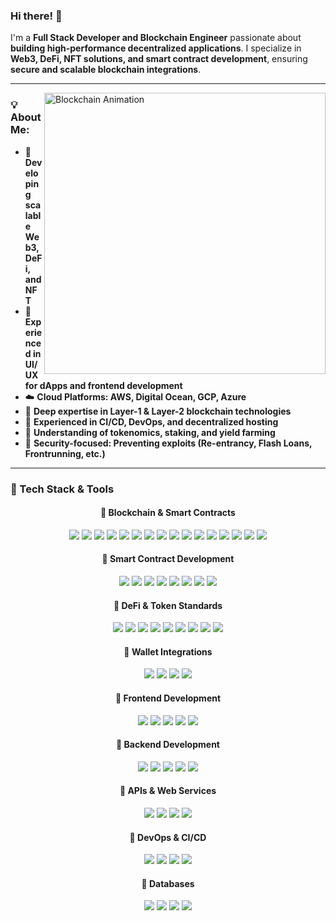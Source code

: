 ### Hi there! 👋  

I'm a **Full Stack Developer and Blockchain Engineer** passionate about **building high-performance decentralized applications**. I specialize in **Web3, DeFi, NFT solutions, and smart contract development**, ensuring **secure and scalable blockchain integrations**.

---
<img align="right" alt="Blockchain Animation" src="https://media.giphy.com/media/L1R1tvI9svkIWwpVYr/giphy.gif" width="450" />

### 💡 About Me:
- 🚀 **Developing scalable Web3, DeFi, and NFT**
- 🎨 **Experienced in UI/UX for dApps and frontend development**
- ☁️ **Cloud Platforms: AWS, Digital Ocean, GCP, Azure**
- 💎 **Deep expertise in Layer-1 & Layer-2 blockchain technologies**
- 🔧 **Experienced in CI/CD, DevOps, and decentralized hosting**
- 🏦 **Understanding of tokenomics, staking, and yield farming**
- 🔐 **Security-focused: Preventing exploits (Re-entrancy, Flash Loans, Frontrunning, etc.)**

---

### 🚀 Tech Stack & Tools

<div align="center">

#### 🔹 **Blockchain & Smart Contracts**
![](https://img.shields.io/badge/Network-BitCoin-informational?style=flat&logo=bitcoin&logoColor=white&color=3bac3a)
![](https://img.shields.io/badge/Network-Ethereum-informational?style=flat&logo=ethereum&logoColor=white&color=3bac3a)
![](https://img.shields.io/badge/Network-Solana-informational?style=flat&logo=solana&logoColor=white&color=3bac3a)
![](https://img.shields.io/badge/Network-Polkadot-informational?style=flat&logo=polkadot&logoColor=white&color=3bac3a)
![](https://img.shields.io/badge/Network-Binance_Smart_Chain-informational?style=flat&logo=binance&logoColor=white&color=3bac3a)
![](https://img.shields.io/badge/Network-Cardano-informational?style=flat&logo=cardano&logoColor=white&color=3bac3a)
![](https://img.shields.io/badge/Network-Tezos-informational?style=flat&logo=tezos&logoColor=white&color=3bac3a)
![](https://img.shields.io/badge/Network-Avalanche-informational?style=flat&logo=avalanche&logoColor=white&color=3bac3a)
![](https://img.shields.io/badge/Network-Fantom-informational?style=flat&logo=fantom&logoColor=white&color=3bac3a)
![](https://img.shields.io/badge/Network-Hyperledger-informational?style=flat&logo=hyperledger&logoColor=white&color=3bac3a)
![](https://img.shields.io/badge/Network-Stellar-informational?style=flat&logo=stellar&logoColor=white&color=3bac3a)
![](https://img.shields.io/badge/Network-Cosmos-informational?style=flat&logo=cosmos&logoColor=white&color=3bac3a)
![](https://img.shields.io/badge/Network-Algorand-informational?style=flat&logo=algorand&logoColor=white&color=3bac3a)
![](https://img.shields.io/badge/Network-Hedera-informational?style=flat&logo=hedera&logoColor=white&color=3bac3a)
![](https://img.shields.io/badge/Network-Arbitrum-informational?style=flat&logo=arbitrum&logoColor=white&color=3bac3a)
![](https://img.shields.io/badge/Network-Optimism-informational?style=flat&logo=optimism&logoColor=white&color=3bac3a)

#### 🔸 **Smart Contract Development**
![](https://img.shields.io/badge/Language-Solidity-informational?style=flat&logo=solidity&logoColor=white&color=3bac3a)
![](https://img.shields.io/badge/Language-Rust-informational?style=flat&logo=rust&logoColor=white&color=3bac3a)
![](https://img.shields.io/badge/Language-Vyper-informational?style=flat&logo=python&logoColor=white&color=3bac3a)
![](https://img.shields.io/badge/Framework-Hardhat-informational?style=flat&logo=ethereum&logoColor=white&color=3bac3a)
![](https://img.shields.io/badge/Framework-Truffle-informational?style=flat&logo=truffle&logoColor=white&color=3bac3a)
![](https://img.shields.io/badge/Framework-Foundry-informational?style=flat&logo=ethereum&logoColor=white&color=3bac3a)
![](https://img.shields.io/badge/Protocol-Web3.js-informational?style=flat&logo=javascript&logoColor=white&color=3bac3a)
![](https://img.shields.io/badge/Protocol-Ethers.js-informational?style=flat&logo=javascript&logoColor=white&color=3bac3a)

#### 🔹 **DeFi & Token Standards**
![](https://img.shields.io/badge/Token-ERC20-informational?style=flat&logo=ethereum&logoColor=white&color=3bac3a)
![](https://img.shields.io/badge/Token-ERC721-informational?style=flat&logo=ethereum&logoColor=white&color=3bac3a)
![](https://img.shields.io/badge/Token-ERC1155-informational?style=flat&logo=ethereum&logoColor=white&color=3bac3a)
![](https://img.shields.io/badge/Protocol-Uniswap-informational?style=flat&logo=uniswap&logoColor=white&color=3bac3a)
![](https://img.shields.io/badge/Protocol-Aave-informational?style=flat&logo=aave&logoColor=white&color=3bac3a)
![](https://img.shields.io/badge/Protocol-Compound-informational?style=flat&logo=compound&logoColor=white&color=3bac3a)
![](https://img.shields.io/badge/Protocol-PancakeSwap-informational?style=flat&logo=pancakeswap&logoColor=white&color=3bac3a)
![](https://img.shields.io/badge/Protocol-Curve-informational?style=flat&logo=curve&logoColor=white&color=3bac3a)
![](https://img.shields.io/badge/Protocol-Yearn_Finance-informational?style=flat&logo=yearn&logoColor=white&color=3bac3a)

#### 🔸 **Wallet Integrations**
![](https://img.shields.io/badge/Wallet-MetaMask-informational?style=flat&logo=metamask&logoColor=white&color=3bac3a)
![](https://img.shields.io/badge/Wallet-Trust_Wallet-informational?style=flat&logo=trust-wallet&logoColor=white&color=3bac3a)
![](https://img.shields.io/badge/Wallet-Ledger-informational?style=flat&logo=ledger&logoColor=white&color=3bac3a)
![](https://img.shields.io/badge/Wallet-Rainbow-informational?style=flat&logo=ethereum&logoColor=white&color=3bac3a)

#### 🔹 **Frontend Development**
![](https://img.shields.io/badge/Framework-React-informational?style=flat&logo=react&logoColor=white&color=3bac3a)
![](https://img.shields.io/badge/Framework-Vue-informational?style=flat&logo=vue.js&logoColor=white&color=3bac3a)
![](https://img.shields.io/badge/Framework-Angular-informational?style=flat&logo=angular&logoColor=white&color=3bac3a)
![](https://img.shields.io/badge/Framework-Next.js-informational?style=flat&logo=next.js&logoColor=white&color=3bac3a)
![](https://img.shields.io/badge/Framework-Tailwind_CSS-informational?style=flat&logo=tailwindcss&logoColor=white&color=3bac3a)

#### 🔹 **Backend Development**
![](https://img.shields.io/badge/Framework-Node.js-informational?style=flat&logo=node.js&logoColor=white&color=3bac3a)
![](https://img.shields.io/badge/Framework-Django-informational?style=flat&logo=django&logoColor=white&color=3bac3a)
![](https://img.shields.io/badge/Framework-Flask-informational?style=flat&logo=flask&logoColor=white&color=3bac3a)
![](https://img.shields.io/badge/Framework-Express.js-informational?style=flat&logo=express&logoColor=white&color=3bac3a)
![](https://img.shields.io/badge/Framework-FastAPI-informational?style=flat&logo=fastapi&logoColor=white&color=3bac3a)

#### 🔹 **APIs & Web Services**
![](https://img.shields.io/badge/API-GraphQL-informational?style=flat&logo=graphql&logoColor=white&color=3bac3a)
![](https://img.shields.io/badge/API-RESTful-informational?style=flat&logo=api&logoColor=white&color=3bac3a)
![](https://img.shields.io/badge/API-OpenAPI-informational?style=flat&logo=openapi&logoColor=white&color=3bac3a)
![](https://img.shields.io/badge/API-Postman-informational?style=flat&logo=postman&logoColor=white&color=3bac3a)

#### 🔹 **DevOps & CI/CD**
![](https://img.shields.io/badge/Tools-Docker-informational?style=flat&logo=docker&logoColor=white&color=3bac3a)
![](https://img.shields.io/badge/Tools-Kubernetes-informational?style=flat&logo=kubernetes&logoColor=white&color=3bac3a)
![](https://img.shields.io/badge/CI/CD-GitHub_Actions-informational?style=flat&logo=github-actions&logoColor=white&color=3bac3a)
![](https://img.shields.io/badge/CI/CD-Jenkins-informational?style=flat&logo=jenkins&logoColor=white&color=3bac3a)

#### 🔹 **Databases**
![](https://img.shields.io/badge/Database-PostgreSQL-informational?style=flat&logo=postgresql&logoColor=white&color=3bac3a)
![](https://img.shields.io/badge/Database-MySQL-informational?style=flat&logo=mysql&logoColor=white&color=3bac3a)
![](https://img.shields.io/badge/Database-MongoDB-informational?style=flat&logo=mongodb&logoColor=white&color=3bac3a)
![](https://img.shields.io/badge/Database-SQLite-informational?style=flat&logo=sqlite&logoColor=white&color=3bac3a)

</div>

